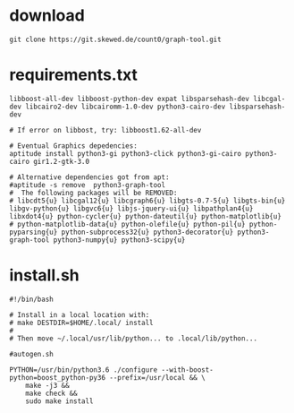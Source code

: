 # download

    git clone https://git.skewed.de/count0/graph-tool.git


# requirements.txt

    libboost-all-dev libboost-python-dev expat libsparsehash-dev libcgal-dev libcairo2-dev libcairomm-1.0-dev python3-cairo-dev libsparsehash-dev

    # If error on libbost, try: libboost1.62-all-dev

    # Eventual Graphics depedencies:
    aptitude install python3-gi python3-click python3-gi-cairo python3-cairo gir1.2-gtk-3.0

    # Alternative dependencies got from apt:
    #aptitude -s remove  python3-graph-tool
    #  The following packages will be REMOVED:
    # libcdt5{u} libcgal12{u} libcgraph6{u} libgts-0.7-5{u} libgts-bin{u} libgv-python{u} libgvc6{u} libjs-jquery-ui{u} libpathplan4{u} libxdot4{u} python-cycler{u} python-dateutil{u} python-matplotlib{u}
    # python-matplotlib-data{u} python-olefile{u} python-pil{u} python-pyparsing{u} python-subprocess32{u} python3-decorator{u} python3-graph-tool python3-numpy{u} python3-scipy{u}

# install.sh

    #!/bin/bash

    # Install in a local location with:
    # make DESTDIR=$HOME/.local/ install
    #
    # Then move ~/.local/usr/lib/python... to .local/lib/python...

    #autogen.sh

    PYTHON=/usr/bin/python3.6 ./configure --with-boost-python=boost_python-py36 --prefix=/usr/local && \
        make -j3 &&
        make check &&
        sudo make install


